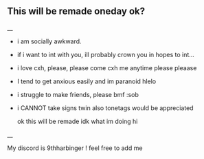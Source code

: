## This will be remade oneday ok?
__
- i am socially awkward.
- if i want to int with you, ill probably crown you in hopes to int...
- i love cxh, please, please come cxh me anytime please pleaase
- I tend to get anxious easily and im paranoid hlelo
- i struggle to make friends, please bmf :sob
- i CANNOT take signs twin also tonetags would be appreciated


  ok this will be remade idk what im doing hi

__ 

My discord is 9thharbinger ! feel free to add me
